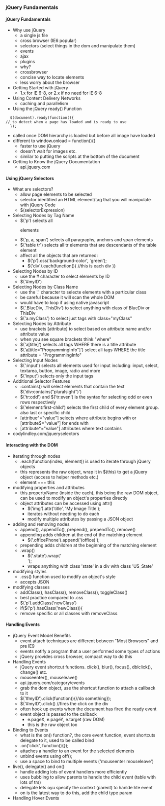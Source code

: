 ### jQuery Fundamentals

#### jQuery Fundamentals

* Why use jQuery
  *  a single js file
  *  cross browser (IE6 popular)
  *  selectors (select things in the dom and manipulate them)
  *  events
  *  ajax
  *  plugins
  *  why?
    * crossbrowser
    * concise way to locate elements
    * less worry about the browser
* Getting Started with jQuery
  *  1.x for IE 6-8, or 2.x if no need for IE 6-8 
* Using Content Delivery Networks
  * caching and parallelism 
* Using the jQuery ready() Function
````
  $(document).ready(function(){
// to detect when a page has loaded and is ready to use
  });
````  
  * called once DOM hierarchy is loaded but before all image have loaded
  * different to window.onload = function(){}
    *  faster to use jQuery
    *  doesn't wait for images etc.
    *  similar to putting the scripts at the bottom of the document
* Getting to Know the jQuery Documentation
  * api.jquery.com
  
#### Using jQuery Selectors

* What are selectors?
  * allow page elements to be selected
  * selector identified an HTML element/tag that you will manipulate with jQuery Code
  * $(selectorExpression)
* Selecting Nodes by Tag Name
  * $('p') selects all <p> elements
  * $('p, a, span') selects all paragraphs, anchors and span elements
  * $('table tr') selects all tr elements that are descendants of the table element
  * affect all the objects that are returned:
    * $('p').css('background-color', 'green');
    * $('div').each(function(){ //this is each div })
* Selecting Nodes by ID
  * use the # character to select elements by ID
  * $('#myID')
* Selecting Nodes by Class Name
  * use the '.' character to selecte elements with a particular class
  * be careful because it will scan the whole DOM
  * would have to loop if using native javascript
  * $('.BlueDiv, .ThisDiv') to select anything with class of BlueDiv or ThisDiv
  * $('a.myClass') to select just <a> tags with class="myClass"
* Selecting Nodes by Attribute
  * use brackets [attribute] to select based on attribute name and/or attribute value
  * when you see square brackets think "where"
  * $('a[title]') selects all <a> tags WHERE there is a title attribute
  * $('a[title="ProgrammingInfo"]') select all <a> tags WHERE the title attribute = "ProgrammingInfo"
* Selecting Input Nodes
  * $(':input') selects all elements used for input including: input, select, textarea, button, image, radio and more
  * $('input') selects only the input tags
* Additional Selector Features
  * :contains() will select elements that contain the text $('div:contains("pluralsight")')
  * $('tr:odd') and $('tr:even') is the syntax for selecting odd or even rows respectively
  * $('element:first-child') selects the first child of every element group. also last or specific child
  * [attribue^="value"] selects where attribute begins with or [attribute$="value"] for ends with
  * [attribute*="value"] attributes where text contains
* codylindley.com/jqueryselectors

#### Interacting with the DOM

* iterating through nodes
  *  .each(function(index, element)) is used to iterate through jQuery objects
  *  this represents the raw object, wrap it in $(this) to get a jQuery object (access to helper methods etc.)
  *  element === this
* modifying properties and attributes
  * this.propertyName (inside the each), this being the raw DOM object, can be used to modify an object's properties directly 
  * object attributes can be accessed using attr()
    * $('img').attr('title', 'My Image Title');
    * iterates without needing to do each
    * modify multiple attributes by passing a JSON object
* adding and removing nodes
  * append(), appendTo(), prepend(), prependTo(), remove()
  * appending adds children at the end of the matching element
    * $('.officePhone').append('<span>(office)</span>');
  * prepending adds children at the beginning of the matching element
  * .wrap() 
    * $('.state').wrap('<div class="US_State"/>');
    * wraps anything with class 'state' in a div with class 'US_State'
* modifying styles
  *  .css() function used to modify an object's style
  *  accepts JSON
* modifying classes
  * addClass(), hasClass(), removeClass(), toggleClass()
  * best practice compared to .css
  * $('p').addClass('newClass')
  * if($('p').hasClass('newClass)){
  * remove specific or all classes with removeClass

#### Handling Events
* jQuery Event Model Benefits
  * event attach techniques are different between "Most Browsers" and pre IE9
  * events notify a program that a user performed some types of actions
  * jQuery provides cross browser, compact way to do this
* Handling Events
  * jQuery event shortcut functions. click(), blur(),  focus(), dblclick(), change() etc.
  * mouseenter(), mouseleave()
  * api.jquery.com/category/events
  * grab the dom object, use the shortcut function to attach a callback to it
  * $('#myID').click(function(){//do something});
  * $('#myID').click() //fires the click on the div
  * often hook up events when the document has fired the ready event
  * event object is passed to the callback
    * e.pageX, e.pageY, e.target (raw DOM)
    * this is the raw object too
* Binding to Events
  * what is the on() function?, the core event function, event shortcuts delegate to it, used to be called bind
  * .on('click', function(){});
  * attaches a handler to an event for the selected elements
  * unbind events using off();
  * use a space to bind to multiple events ('mouseenter mouseleave')
* live(), delegate() and on()
  * handle adding lots of event handlers more efficiently
  * uses bubbling to allow parents to handle the child event (table with lots of trs)
  * delegate lets oyu specify the context (parent) to hanlde hte event
  * on is the latest way to do this, add the child type param
* Handling Hover Events

